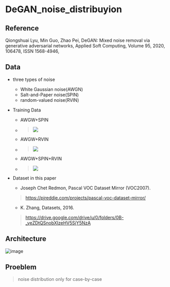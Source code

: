 # DeGAN_noise_distribuyion

## Reference
Qiongshuai Lyu, Min Guo, Zhao Pei,
DeGAN: Mixed noise removal via generative adversarial networks,
Applied Soft Computing,
Volume 95,
2020,
106478,
ISSN 1568-4946,

## Data
- three types of noise
  - White Gaussian noise(AWGN)
  - Salt-and-Paper noise(SPIN)
  - random-valued noise(RVIN)
  
- Training Data
  - AWGW+SPIN 
  - > <img src="http://chart.googleapis.com/chart?cht=tx&chl= \sigma=20\;s=20%,40%\\ \sigma=50\;s=20%,40%\\ " style="border:none;">
  - AWGW+RVIN
  - > <img src="http://chart.googleapis.com/chart?cht=tx&chl= \sigma=10\;r=10%,30%\\ \sigma=40\;r=10%,30%\\ " style="border:none;">
  - AWGW+SPIN+RVIN
  - > <img src="http://chart.googleapis.com/chart?cht=tx&chl= \sigma=40\;s=5%\;r=5%\\ \sigma=30\;s=10%\;r=10%\\ \sigma=20\;s=15%\;r=15%\\ \sigma=10\;s=20%\;r=20%\\ " style="border:none;">
- Dataset in this paper
  - Joseph Chet Redmon, Pascal VOC Dataset Mirror (VOC2007).
  > https://pjreddie.com/projects/pascal-voc-dataset-mirror/
  - K. Zhang, Datasets, 2016.
  > https://drive.google.com/drive/u/0/folders/0B-_yeZDtQSnobXIzeHV5SjY5NzA

## Architecture
![image](https://ars.els-cdn.com/content/image/1-s2.0-S1568494620304178-gr2.jpg)

## Proeblem
> noise distribution only for case-by-case
